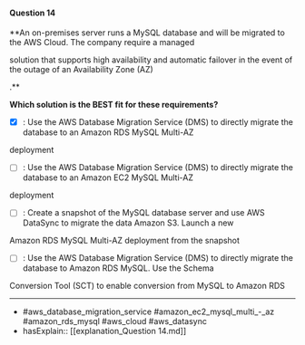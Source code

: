 #### Question  14

**An on-premises server runs a MySQL database and will be migrated to the AWS Cloud. The company require a managed

solution that supports high availability and automatic failover in the event of the outage of an Availability Zone (AZ)

.**

**Which solution is the BEST fit for these requirements?**

- [x] :  Use the AWS Database Migration Service (DMS) to directly migrate the database to an Amazon RDS MySQL Multi-AZ

deployment

- [ ] :  Use the AWS Database Migration Service (DMS) to directly migrate the database to an Amazon EC2 MySQL Multi-AZ

deployment

- [ ] :  Create a snapshot of the MySQL database server and use AWS DataSync to migrate the data Amazon S3. Launch a new

Amazon RDS MySQL Multi-AZ deployment from the snapshot

- [ ] :  Use the AWS Database Migration Service (DMS) to directly migrate the database to Amazon RDS MySQL. Use the Schema

Conversion Tool (SCT) to enable conversion from MySQL to Amazon RDS

----

- #aws_database_migration_service #amazon_ec2_mysql_multi_-_az #amazon_rds_mysql #aws_cloud #aws_datasync
- hasExplain:: [[explanation_Question  14.md]]
